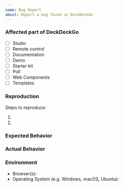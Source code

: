 ```yaml
---
name: Bug Report
about: Report a bug found in DeckDeckGo
---
```


### Affected part of DeckDeckGo

<!-- Please check the one that applies to this issue using `x` and remove the others. -->

- [ ] Studio
- [ ] Remote control
- [ ] Documentation
- [ ] Demo
- [ ] Starter kit
- [ ] Poll
- [ ] Web Components
- [ ] Templates

<!-- In case the affected part would be a Web Component or Template, please specify which of them -->

### Reproduction

Steps to reproduce:

1.
2.

### Expected Behavior

<!-- What behavior were you expecting to see? -->

### Actual Behavior

<!-- What behavior did you actually see? -->

### Environment

<!-- Please provide any useful other information. -->

- Browser(s):
- Operating System (e.g. Windows, macOS, Ubuntu):
